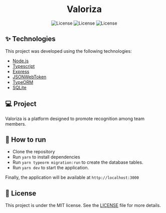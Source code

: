 # <h1 align="center">Valoriza</h1>

<p align="center">
  <img alt="License" src="https://img.shields.io/static/v1?label=license&message=MIT&color=8257E5&labelColor=000000">
  <img alt="License" src="https://img.shields.io/static/v1?label=Language&message=Node.js&color=8257E5&labelColor=000000">
  <img alt="License" src="https://img.shields.io/static/v1?label=Version&message=1.0&color=8257E5&labelColor=000000">
</p>

## ✨ Technologies

This project was developed using the following technologies:

- [Node.js](https://nodejs.org/en/)
- [Typescript](https://www.typescriptlang.org/)
- [Express](https://expressjs.com/pt-br/)
- [JSONWebToken](https://github.com/auth0/node-jsonwebtoken#readme)
- [TypeORM](https://www.npmjs.com/package/typeorm)
- [SQLite](https://www.sqlite.org/index.html)

## 💻 Project

Valoriza is a platform designed to promote recognition among team members.

## 🚀 How to run

- Clone the repository
- Run `yarn` to install dependencies
- Run `yarn typeorm migration:run` to create the database tables.
- Run `yarn dev` to start the application.

Finally, the application will be available at `http://localhost:3000`

## 📄 License

This project is under the MIT license. See the [LICENSE](LICENSE.md) file for more details.
